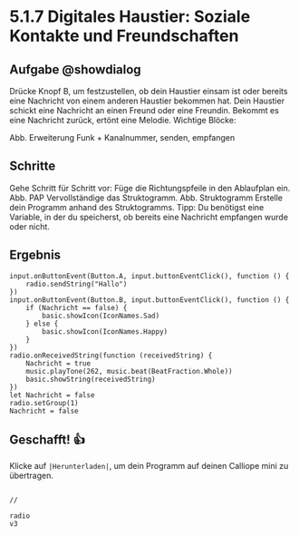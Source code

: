# 5.1.7 Digitales Haustier: Soziale Kontakte und Freundschaften

## Aufgabe @showdialog
Drücke Knopf B, um festzustellen, ob dein Haustier einsam ist oder bereits eine Nachricht von einem anderen Haustier bekommen hat.
Dein Haustier schickt eine Nachricht an einen Freund oder eine Freundin. Bekommt es eine Nachricht  zurück, ertönt eine Melodie. 
Wichtige Blöcke:

Abb. Erweiterung Funk + Kanalnummer, senden, empfangen


## Schritte

Gehe Schritt für Schritt vor:
Füge die Richtungspfeile in den Ablaufplan ein.
Abb. PAP
Vervollständige das Struktogramm.
Abb. Struktogramm
Erstelle dein Programm anhand des Struktogramms.
Tipp: Du benötigst eine Variable, in der du speicherst, ob bereits eine Nachricht empfangen wurde oder nicht.

## Ergebnis


```blocks
input.onButtonEvent(Button.A, input.buttonEventClick(), function () {
    radio.sendString("Hallo")
})
input.onButtonEvent(Button.B, input.buttonEventClick(), function () {
    if (Nachricht == false) {
        basic.showIcon(IconNames.Sad)
    } else {
        basic.showIcon(IconNames.Happy)
    }
})
radio.onReceivedString(function (receivedString) {
    Nachricht = true
    music.playTone(262, music.beat(BeatFraction.Whole))
    basic.showString(receivedString)
})
let Nachricht = false
radio.setGroup(1)
Nachricht = false
```



## Geschafft! 👍
Klicke auf ``|Herunterladen|``, um dein Programm auf deinen Calliope mini zu übertragen.


```ghost

```


```template
//
```


```package
radio
v3
```
